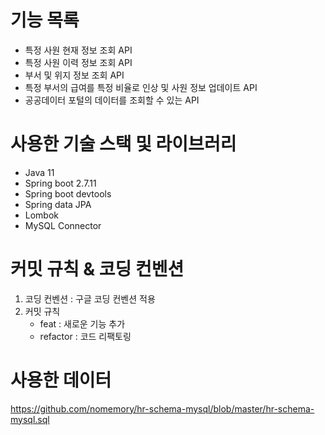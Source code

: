 # 기능 목록
- 특정 사원 현재 정보 조회 API
- 특정 사원 이력 정보 조회 API
- 부서 및 위지 정보 조회 API
- 특정 부서의 급여를 특정 비율로 인상 및 사원 정보 업데이트 API
- 공공데이터 포털의 데이터를 조회할 수 있는 API

# 사용한 기술 스택 및 라이브러리
- Java 11
- Spring boot 2.7.11
- Spring boot devtools
- Spring data JPA
- Lombok
- MySQL Connector

# 커밋 규칙 & 코딩 컨벤션
1) 코딩 컨벤션 : 구글 코딩 컨벤션 적용
2) 커밋 규칙
    - feat : 새로운 기능 추가
    - refactor : 코드 리팩토링

# 사용한 데이터
https://github.com/nomemory/hr-schema-mysql/blob/master/hr-schema-mysql.sql

